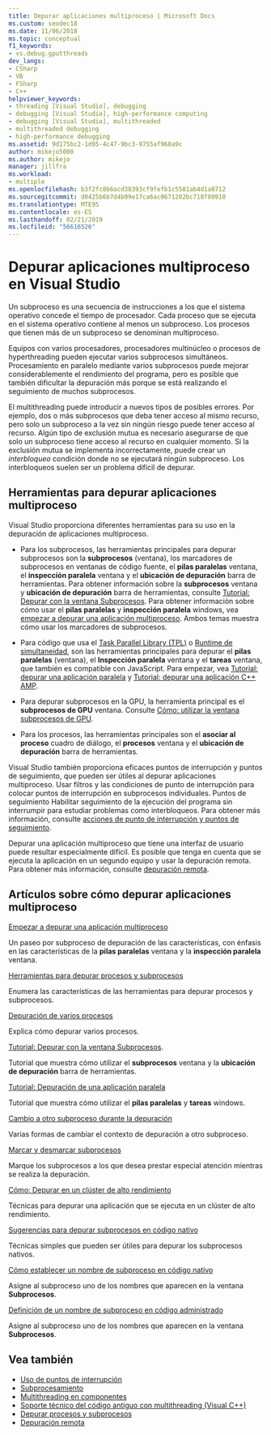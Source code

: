 ```yaml
---
title: Depurar aplicaciones multiproceso | Microsoft Docs
ms.custom: seodec18
ms.date: 11/06/2018
ms.topic: conceptual
f1_keywords:
- vs.debug.gputthreads
dev_langs:
- CSharp
- VB
- FSharp
- C++
helpviewer_keywords:
- threading [Visual Studio], debugging
- debugging [Visual Studio], high-performance computing
- debugging [Visual Studio], multithreaded
- multithreaded debugging
- high-performance debugging
ms.assetid: 9d175bc2-1d95-4c47-9bc3-9755af968a9c
author: mikejo5000
ms.author: mikejo
manager: jillfra
ms.workload:
- multiple
ms.openlocfilehash: b3f2fc8b6acd38393cf9fefb1c5581ab4d1a0712
ms.sourcegitcommit: d0425b6b7d4b99e17ca6ac0671282bc718f80910
ms.translationtype: MTE95
ms.contentlocale: es-ES
ms.lasthandoff: 02/21/2019
ms.locfileid: "56616526"
---
```

# <a name="debug-multithreaded-applications-in-visual-studio"></a>Depurar aplicaciones multiproceso en Visual Studio
Un subproceso es una secuencia de instrucciones a los que el sistema operativo concede el tiempo de procesador. Cada proceso que se ejecuta en el sistema operativo contiene al menos un subproceso. Los procesos que tienen más de un subproceso se denominan multiproceso.

Equipos con varios procesadores, procesadores multinúcleo o procesos de hyperthreading pueden ejecutar varios subprocesos simultáneos. Procesamiento en paralelo mediante varios subprocesos puede mejorar considerablemente el rendimiento del programa, pero es posible que también dificultar la depuración más porque se está realizando el seguimiento de muchos subprocesos.

El multithreading puede introducir a nuevos tipos de posibles errores. Por ejemplo, dos o más subprocesos que deba tener acceso al mismo recurso, pero solo un subproceso a la vez sin ningún riesgo puede tener acceso al recurso. Algún tipo de exclusión mutua es necesario asegurarse de que solo un subproceso tiene acceso al recurso en cualquier momento. Si la exclusión mutua se implementa incorrectamente, puede crear un *interbloqueo* condición donde no se ejecutará ningún subproceso. Los interbloqueos suelen ser un problema difícil de depurar.

## <a name="tools-for-debugging-multithreaded-apps"></a>Herramientas para depurar aplicaciones multiproceso

Visual Studio proporciona diferentes herramientas para su uso en la depuración de aplicaciones multiproceso.

- Para los subprocesos, las herramientas principales para depurar subprocesos son la **subprocesos** (ventana), los marcadores de subprocesos en ventanas de código fuente, el **pilas paralelas** ventana, el **inspección paralela** ventana y el **ubicación de depuración** barra de herramientas. Para obtener información sobre la **subprocesos** ventana y **ubicación de depuración** barra de herramientas, consulte [Tutorial: Depurar con la ventana Subprocesos](../debugger/how-to-use-the-threads-window.md). Para obtener información sobre cómo usar el **pilas paralelas** y **inspección paralela** windows, vea [empezar a depurar una aplicación multiproceso](../debugger/get-started-debugging-multithreaded-apps.md). Ambos temas muestra cómo usar los marcadores de subprocesos.

- Para código que usa el [Task Parallel Library (TPL)](/dotnet/standard/parallel-programming/task-parallel-library-tpl) o [Runtime de simultaneidad](/cpp/parallel/concrt/concurrency-runtime/), son las herramientas principales para depurar el **pilas paralelas** (ventana), el **Inspección paralela** ventana y el **tareas** ventana, que también es compatible con JavaScript. Para empezar, vea [Tutorial: depurar una aplicación paralela](../debugger/walkthrough-debugging-a-parallel-application.md) y [Tutorial: depurar una aplicación C++ AMP](/cpp/parallel/amp/walkthrough-debugging-a-cpp-amp-application).

- Para depurar subprocesos en la GPU, la herramienta principal es el **subprocesos de GPU** ventana. Consulte [Cómo: utilizar la ventana subprocesos de GPU](../debugger/how-to-use-the-gpu-threads-window.md).

- Para los procesos, las herramientas principales son el **asociar al proceso** cuadro de diálogo, el **procesos** ventana y el **ubicación de depuración** barra de herramientas.

Visual Studio también proporciona eficaces puntos de interrupción y puntos de seguimiento, que pueden ser útiles al depurar aplicaciones multiproceso. Usar filtros y las condiciones de punto de interrupción para colocar puntos de interrupción en subprocesos individuales. Puntos de seguimiento Habilitar seguimiento de la ejecución del programa sin interrumpir para estudiar problemas como interbloqueos. Para obtener más información, consulte [acciones de punto de interrupción y puntos de seguimiento](../debugger/using-breakpoints.md#BKMK_Print_to_the_Output_window_with_tracepoints).

Depurar una aplicación multiproceso que tiene una interfaz de usuario puede resultar especialmente difícil. Es posible que tenga en cuenta que se ejecuta la aplicación en un segundo equipo y usar la depuración remota. Para obtener más información, consulte [depuración remota](../debugger/remote-debugging.md).

## <a name="articles-about-debugging-multithreaded-apps"></a>Artículos sobre cómo depurar aplicaciones multiproceso

 [Empezar a depurar una aplicación multiproceso](../debugger/get-started-debugging-multithreaded-apps.md)

Un paseo por subproceso de depuración de las características, con énfasis en las características de la **pilas paralelas** ventana y la **inspección paralela** ventana.

 [Herramientas para depurar procesos y subprocesos](../debugger/debug-threads-and-processes.md)

Enumera las características de las herramientas para depurar procesos y subprocesos.

 [Depuración de varios procesos](../debugger/debug-multiple-processes.md)

Explica cómo depurar varios procesos.

 [Tutorial: Depurar con la ventana Subprocesos](../debugger/how-to-use-the-threads-window.md).

Tutorial que muestra cómo utilizar el **subprocesos** ventana y la **ubicación de depuración** barra de herramientas.

 [Tutorial: Depuración de una aplicación paralela](../debugger/walkthrough-debugging-a-parallel-application.md)

Tutorial que muestra cómo utilizar el **pilas paralelas** y **tareas** windows.

 [Cambio a otro subproceso durante la depuración](../debugger/how-to-switch-to-another-thread-while-debugging.md)

Varias formas de cambiar el contexto de depuración a otro subproceso.

 [Marcar y desmarcar subprocesos](../debugger/how-to-flag-and-unflag-threads.md)

Marque los subprocesos a los que desea prestar especial atención mientras se realiza la depuración.

 [Cómo: Depurar en un clúster de alto rendimiento](../debugger/how-to-debug-on-a-high-performance-cluster.md)

Técnicas para depurar una aplicación que se ejecuta en un clúster de alto rendimiento.

 [Sugerencias para depurar subprocesos en código nativo](../debugger/tips-for-debugging-threads-in-native-code.md)

Técnicas simples que pueden ser útiles para depurar los subprocesos nativos.

 [Cómo establecer un nombre de subproceso en código nativo](../debugger/how-to-set-a-thread-name-in-native-code.md)

Asigne al subproceso uno de los nombres que aparecen en la ventana **Subprocesos**.

 [Definición de un nombre de subproceso en código administrado](../debugger/how-to-set-a-thread-name-in-managed-code.md)

Asigne al subproceso uno de los nombres que aparecen en la ventana **Subprocesos**.

## <a name="see-also"></a>Vea también

- [Uso de puntos de interrupción](../debugger/using-breakpoints.md)
- [Subprocesamiento](/dotnet/standard/threading/index)
- [Multithreading en componentes](https://msdn.microsoft.com/Library/2fc31e68-fb71-4544-b654-0ce720478779)
- [Soporte técnico del código antiguo con multithreading (Visual C++)](/cpp/parallel/multithreading-support-for-older-code-visual-cpp)
- [Depurar procesos y subprocesos](../debugger/debug-threads-and-processes.md)
- [Depuración remota](../debugger/remote-debugging.md)